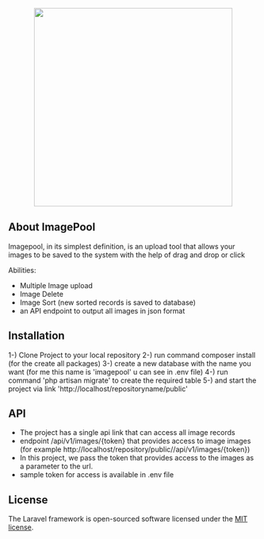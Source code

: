 <p align="center"><a href="#" target="_blank"><img src="https://raw.githubusercontent.com/laravel/art/master/logo-lockup/5%20SVG/2%20CMYK/1%20Full%20Color/laravel-logolockup-cmyk-red.svg" width="400"></a></p>



## About ImagePool

Imagepool, in its simplest definition, is an upload tool that allows your images to be saved to the system with the help of drag and drop or click

 Abilities:

- Multiple Image upload
- Image Delete
- Image Sort (new sorted records is saved to database)
- an API endpoint to output all images in json format




## Installation

1-) Clone Project to your local repository
2-) run command composer install (for the create all packages)
3-) create a new database with the name you want (for me this name is 'imagepool' u can see in .env file)
4-) run command 'php artisan migrate' to create the required table
5-) and start the project via link 'http://localhost/repositoryname/public'

## API

- The project has a single api link that can access all image records
- endpoint /api/v1/images/{token} that provides access to image images (for example http://localhost/repository/public//api/v1/images/{token})
- In this project, we pass the token that provides access to the images as a parameter to the url.
- sample token for access is available in .env file






## License

The Laravel framework is open-sourced software licensed under the [MIT license](https://opensource.org/licenses/MIT).
